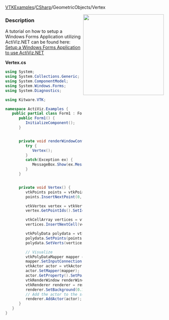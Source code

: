 [VTKExamples](/index/)/[CSharp](/CSharp)/GeometricObjects/Vertex

<img align="right" src="https://github.com/lorensen/VTKExamples/blob/gh-pages/Testing/Baseline/GeometricObjects/TestVertex.png?raw=true" width="256" />

### Description
A tutorial on how to setup a Windows Forms Application utilizing ActiViz.NET can be found here: [Setup a Windows Forms Application to use ActiViz.NET](http://www.vtk.org/Wiki/VTK/CSharp/ActiViz.NET)

**Vertex.cs**
```csharp
using System;
using System.Collections.Generic;
using System.ComponentModel;
using System.Windows.Forms;
using System.Diagnostics;

using Kitware.VTK;

namespace ActiViz.Examples {
   public partial class Form1 : Form {
      public Form1() {
         InitializeComponent();
      }


      private void renderWindowControl1_Load(object sender, EventArgs e) {
         try {
            Vertex();
         }
         catch(Exception ex) {
            MessageBox.Show(ex.Message, "Exception", MessageBoxButtons.OK);
         }
      }


      private void Vertex() {
         vtkPoints points = vtkPoints.New();
         points.InsertNextPoint(0, 0, 0);

         vtkVertex vertex = vtkVertex.New();
         vertex.GetPointIds().SetId(0, 0);

         vtkCellArray vertices = vtkCellArray.New();
         vertices.InsertNextCell(vertex);

         vtkPolyData polydata = vtkPolyData.New();
         polydata.SetPoints(points);
         polydata.SetVerts(vertices);

         // Visualize
         vtkPolyDataMapper mapper = vtkPolyDataMapper.New();
         mapper.SetInputConnection(polydata.GetProducerPort());
         vtkActor actor = vtkActor.New();
         actor.SetMapper(mapper);
         actor.GetProperty().SetPointSize(10);
         vtkRenderWindow renderWindow = renderWindowControl1.RenderWindow;
         vtkRenderer renderer = renderWindow.GetRenderers().GetFirstRenderer();
         renderer.SetBackground(0.2, 0.3, 0.4);
         // Add the actor to the scene
         renderer.AddActor(actor);
      }
   }
}
```
